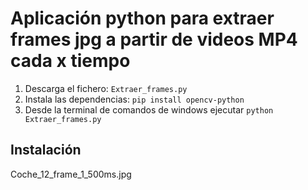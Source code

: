 # Aplicación python para extraer frames jpg a partir de videos MP4 cada x tiempo

1. Descarga el fichero: `Extraer_frames.py`
2. Instala las dependencias: `pip install opencv-python`
3. Desde la terminal de comandos de windows ejecutar `python Extraer_frames.py`



## Instalación



Coche_12_frame_1_500ms.jpg
